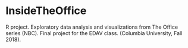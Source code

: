 # InsideTheOffice
R project. Exploratory data analysis and visualizations from The Office series (NBC). Final project for the EDAV class. (Columbia University, Fall 2018).
